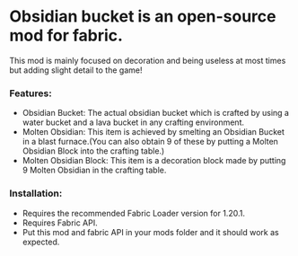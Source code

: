 # Obsidian bucket is an open-source mod for fabric.

This mod is mainly focused on decoration and being useless at most times but adding slight detail to the game!

### Features:

- Obsidian Bucket: The actual obsidian bucket which is crafted by using a water bucket and a lava bucket in any crafting environment.
- Molten Obsidian: This item is achieved by smelting an Obsidian Bucket in a blast furnace.(You can also obtain 9 of these by putting a Molten Obsidian Block into the crafting table.)
- Molten Obsidian Block: This item is a decoration block made by putting 9 Molten Obsidian in the crafting table.

### Installation:
- Requires the recommended Fabric Loader version for 1.20.1.
- Requires Fabric API.
- Put this mod and fabric API in your mods folder and it should work as expected.
